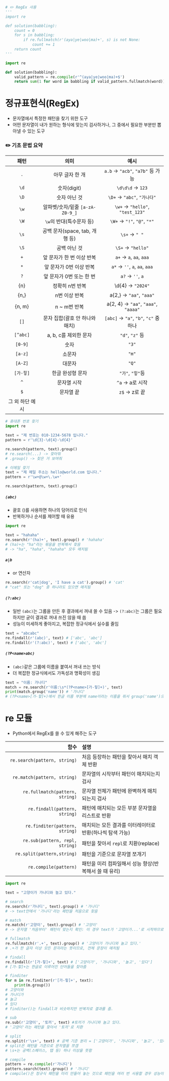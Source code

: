 ```python
# ✏️ RegEx 사용
'''
import re 

def solution(babbling):
    count = 0
    for s in babbling:
        if re.fullmatch(r'(aya|ye|woo|ma)+', s) is not None:
            count += 1
    return count
'''

import re

def solution(babbling):
    valid_pattern = re.compile(r'^(aya|ye|woo|ma)+$')
    return sum(1 for word in babbling if valid_pattern.fullmatch(word))
```

# 정규표현식(RegEx)
- 문자열에서 특정한 패턴을 찾기 위한 도구  
- 어떤 문자열이 내가 원하는 형식에 맞는지 검사하거나, 그 중에서 필요한 부분만 뽑아낼 수 있는 도구 

### ✏️ 기초 문법 요약 
| 패턴 | 의미 | 예시 |
|:---:|:---:|:---:|
|`.`|아무 글자 한 개|`a.b` -> `"acb"`, `"a7b"` 등 가능|
|`\d`|숫자(digit)|`\d\d\d` -> `123`|
|`\D`|숫자 아닌 것|`\D+` -> `"abc"`, `"가나다"`|
|`\w`|알파벳/숫자/밑줄 `[a-zA-Z0-9_]`|`\w+` -> `"hello"`, `"test_123"`|
|`\W`|`\w`의 반대(특수문자 등)|`\W+` -> `"!"`, `"@"`, `"*"`|
|`\s`|공백 문자(space, tab, 개행 등)|`\s+` -> `" "`|
|`\S`|공백 아닌 것|`\S+` -> `"hello"`|
|`+`|앞 문자가 한 번 이상 반복|`a+` -> `a`, `aa`, `aaa`|
|`*`|앞 문자가 0번 이상 반복|`a*` -> `''`, `a`, `aa`, `aaa`|
|`?`|앞 문자가 0번 또는 한 번|`a?` -> `''`, `a`|
|{n}|정확히 n번 반복|\d{4} -> `"2024"`|
|{n,}|n번 이상 반복|a{2,} -> `"aa"`, `"aaa"`|
|{n, m}|n ~ m번 반복|a{2, 4} -> `"aa"`, `"aaa"`, `"aaaa"`|
|`[]`|문자 집합(괄호 안 하나와 매치)|`[abc]` -> `"a"`, `"b"`, `"c"` 중 하나|
|`[^abc]`|a, b, c를 제외한 문자|`"d"`, `"z"` 등|
|`[0-9]`|숫자|`"3"`|
|`[a-z]`|소문자|`"m"`|
|`[A-Z]`|대문자|`"Q"`|
|`[가-힣]`|한글 완성형 문자|`"가"`, `"힣"`등|
|`^`|문자열 시작|`^a` -> a로 시작|
|`$`|문자열 끝|`z$` -> z로 끝| 
|그 외 하단 예시|||


```python
# 휴대폰 번호 찾기
import re

text = "제 번호는 010-1234-5678 입니다."
pattern = r'\d{3}-\d{4}-\d{4}'

re.search(pattern, text).group()
# re.search(...) -> 찾아줘
# .group() -> 찾은 거 보여줘

# 이메일 찾기
text = "제 메일 주소는 hello@world.com 입니다."
pattern = r'\w+@\w+\.\w+'

re.search(pattern, text).group()
```

##### `(abc)`
- 괄호 ()를 사용하면 하나의 덩어리로 인식
- 반복하거나 순서를 제어할 때 유용
```Python
import re

text = "hahaha"
re.search(r'(ha)+', text).group() # 'hahaha'
# (ha)+는 "ha"라는 묶음을 반복해서 찾음
# -> "ha", "haha", "hahaha" 모두 매치됨
```

##### `a|b` 
- or 연산자
```Python
re.search(r'cat|dog', 'I have a cat').group() # 'cat'
# "cat" 또는 "dog" 중 하나라도 있으면 매치됨
```

##### `(?:abc)`
- 일반 `(abc)`는 그룹을 만든 후 결과에서 꺼내 쓸 수 있음 -> `(?:abc)`는 그룹은 필요하지만 굳이 결과로 꺼내 쓰진 않을 때 씀
- 성능이 미세하게 좋아지고, 복잡한 정규식에서 실수를 줄임
```Python
text = "abcabc"
re.findall(r'(abc)', text) # ['abc', 'abc']
re.findall(r'(?:abc)', text) # ['abc', 'abc']
```

##### `(?P<name>abc)`
- `(abc)`같은 그룹에 이름을 붙여서 꺼내 쓰는 방식
- 더 복잡한 정규식에서도 가독성과 명확성이 생김
```Python
text = "이름: 가나디"
match = re.search(r'이름:\s*(?P<name>[가-힣]+)', text)
print(match.group('name')) # '가나디'
# (?P<name>[가-힣]+)에서 한글 이름 부분에 name이라는 이름을 줘서 group('name')으로 꺼냄
``` 

# re 모듈
- Python에서 RegEx를 쓸 수 있게 해주는 도구 

|함수|설명|
|---:|:---|
|`re.search(pattern, string)`|처음 등장하는 패턴을 찾아서 매치 객체 반환|
|`re.match(pattern, string)`|문자열의 시작부터 패턴이 매치되는지 검사|
|`re.fullmatch(pattern, string)`|문자열 전체가 패턴에 완벽하게 매치되는지 검사|
|`re.findall(pattern, string)`|패턴에 매치되는 모든 부분 문자열을 리스트로 반환|
|`re.finditer(pattern, string)`|매치되는 모든 결과를 이터레이터로 반환(하나씩 탐색 가능)|
|`re.sub(pattern, repl, string)`|패턴을 찾아서 `repl`로 치환(replace)|
|`re.split(pattern,string)`|패턴을 기준으로 문자열 쪼개기|
|`re.compile(pattern)`|패턴을 미리 컴파일해서 성능 향상(반복해서 쓸 때 유리)|


```python
import re

text = "고양이가 가나디와 놀고 있다."

# search
re.search(r'가나디', text).group() # '가나디'
# -> text안에서 '가나디'라는 패턴을 처음으로 찾음

# match
re.match(r'고양이', text).group() # '고양이'
# -> 문자열 '처음부터' 패턴이 맞는지 확인: 이 경우 text가 '고양이가...'로 시작하므로 패턴 '고양이'와 매치됨

# fullmatch
re.fullmatch(r'.+', text).group() # '고양이가 가나디와 놀고 있다.'
# .+가 한 글자 이상 모든 문자라는 뜻이므로, 전체 문장이 매치됨 

# findall
re.findall(r'[가-힣]+', text) # ['고양이가', '가나디와', '놀고', '있다']
# [가-힣]+는 한글로 이루어진 단어들을 찾아줌

# finditer
for m in re.finditer(r'[가-힣]+', text):
    print(m.group())
# 고양이와
# 가나디가
# 놀고
# 있다
# finditer()는 findall과 비슷하지만 반복자로 결과를 줌. 

# sub
re.sub(r'고양이', '토끼', text) #토끼가 가나디와 놀고 있다. 
# '고양이'라는 패턴을 찾아서 '토끼'로 치환

# split
re.split(r'\s+', text) # 공백 기준 분리 = ['고양이가', '가나디와', '놀고', '있다.']
# split은 패턴을 기준으로 문자열을 쪼갬
# \s+는 공백(스페이스, 탭 등) 하나 이상을 뜻함 

# compile
pattern = re.compile(r'가나디')
pattern.search(text).group() # '가나디'
# compile()은 정규식 패턴을 미리 만들어 놓는 것으로 패턴을 여러 번 사용할 경우 성능이나 가독성에서 유리함
```
